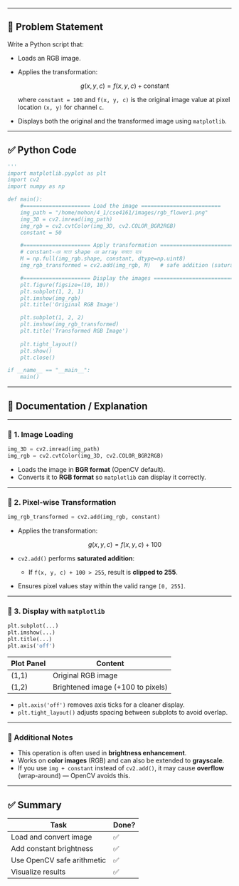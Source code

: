 

---

## 📝 **Problem Statement**

Write a Python script that:

* Loads an RGB image.
* Applies the transformation:

  $$
  g(x, y, c) = f(x, y, c) + \text{constant}
  $$

  where `constant = 100` and `f(x, y, c)` is the original image value at pixel location `(x, y)` for channel `c`.
* Displays both the original and the transformed image using `matplotlib`.

---

## ✅ **Python Code**

```python
'''
import matplotlib.pyplot as plt
import cv2
import numpy as np

def main():
    #===================== Load the image =========================
    img_path = "/home/mohon/4_1/cse4161/images/rgb_flower1.png"
    img_3D = cv2.imread(img_path)    
    img_rgb = cv2.cvtColor(img_3D, cv2.COLOR_BGR2RGB)
    constant = 50

    #===================== Apply transformation =========================  
    # constant-এর মতো shape এর array বানাতে হবে
    M = np.full(img_rgb.shape, constant, dtype=np.uint8)
    img_rgb_transformed = cv2.add(img_rgb, M)   # safe addition (saturation at 255)

    #===================== Display the images =========================
    plt.figure(figsize=(10, 10))
    plt.subplot(1, 2, 1)
    plt.imshow(img_rgb)
    plt.title('Original RGB Image') 

    plt.subplot(1, 2, 2)
    plt.imshow(img_rgb_transformed)
    plt.title('Transformed RGB Image')
    
    plt.tight_layout()
    plt.show()
    plt.close()

if __name__ == "__main__":
    main()

```

---

## 📄 **Documentation / Explanation**

---

### 🔹 1. **Image Loading**

```python
img_3D = cv2.imread(img_path)
img_rgb = cv2.cvtColor(img_3D, cv2.COLOR_BGR2RGB)
```

* Loads the image in **BGR format** (OpenCV default).
* Converts it to **RGB format** so `matplotlib` can display it correctly.

---

### 🔹 2. **Pixel-wise Transformation**

```python
img_rgb_transformed = cv2.add(img_rgb, constant)
```

* Applies the transformation:

  $$
  g(x, y, c) = f(x, y, c) + 100
  $$
* `cv2.add()` performs **saturated addition**:

  * If `f(x, y, c) + 100 > 255`, result is **clipped to 255**.
* Ensures pixel values stay within the valid range `[0, 255]`.

---

### 🔹 3. **Display with `matplotlib`**

```python
plt.subplot(...)
plt.imshow(...)
plt.title(...)
plt.axis('off')
```

| Plot Panel | Content                           |
| ---------- | --------------------------------- |
| (1,1)      | Original RGB image                |
| (1,2)      | Brightened image (+100 to pixels) |

* `plt.axis('off')` removes axis ticks for a cleaner display.
* `plt.tight_layout()` adjusts spacing between subplots to avoid overlap.

---

### 🧠 Additional Notes

* This operation is often used in **brightness enhancement**.
* Works on **color images** (RGB) and can also be extended to **grayscale**.
* If you use `img + constant` instead of `cv2.add()`, it may cause **overflow** (wrap-around) — OpenCV avoids this.

---

## ✅ Summary

| Task                       | Done? |
| -------------------------- | ----- |
| Load and convert image     | ✅     |
| Add constant brightness    | ✅     |
| Use OpenCV safe arithmetic | ✅     |
| Visualize results          | ✅     |


